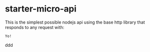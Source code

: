 # starter-micro-api

This is the simplest possible nodejs api using the base http library that responds to any request with:   
```
Yo! 
```

ddd
